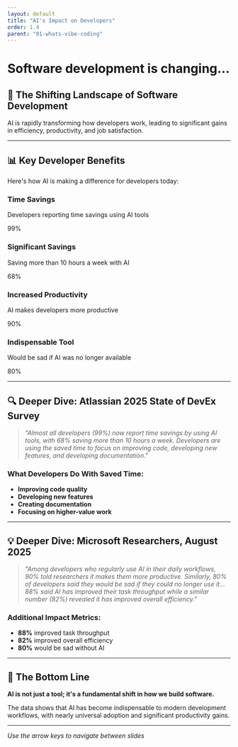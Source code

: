 ```yaml
---
layout: default
title: "AI's Impact on Developers"
order: 1.4
parent: "01-whats-vibe-coding"
---
```


# Software development is changing...

## 🚀 The Shifting Landscape of Software Development

AI is rapidly transforming how developers work, leading to significant gains in efficiency, productivity, and job satisfaction.

---

## 📊 Key Developer Benefits

Here's how AI is making a difference for developers today:

<div class="adoption-metrics">
    <div class="metric-card">
        <h3>Time Savings</h3>
        <p>Developers reporting time savings using AI tools</p>
        <span class="percentage">99%</span>
    </div>
    <div class="metric-card">
        <h3>Significant Savings</h3>
        <p>Saving more than 10 hours a week with AI</p>
        <span class="percentage">68%</span>
    </div>
    <div class="metric-card">
        <h3>Increased Productivity</h3>
        <p>AI makes developers more productive</p>
        <span class="percentage">90%</span>
    </div>
    <div class="metric-card">
        <h3>Indispensable Tool</h3>
        <p>Would be sad if AI was no longer available</p>
        <span class="percentage">80%</span>
    </div>
</div>

---

## 🔍 Deeper Dive: Atlassian 2025 State of DevEx Survey

> *"Almost all developers (99%) now report time savings by using AI tools, with 68% saving more than 10 hours a week. Developers are using the saved time to focus on improving code, developing new features, and developing documentation."*

### What Developers Do With Saved Time:
- **Improving code quality**
- **Developing new features**
- **Creating documentation**
- **Focusing on higher-value work**

---

## 💡 Deeper Dive: Microsoft Researchers, August 2025

> *"Among developers who regularly use AI in their daily workflows, 90% told researchers it makes them more productive. Similarly, 80% of developers said they would be sad if they could no longer use it... 88% said AI has improved their task throughput while a similar number (82%) revealed it has improved overall efficiency."*

### Additional Impact Metrics:
- **88%** improved task throughput
- **82%** improved overall efficiency
- **80%** would be sad without AI

---

## 🎯 The Bottom Line

**AI is not just a tool; it's a fundamental shift in how we build software.**

The data shows that AI has become indispensable to modern development workflows, with nearly universal adoption and significant productivity gains.

---

*Use the arrow keys to navigate between slides*
